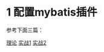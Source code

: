 # 1 配置mybatis插件

参考下面三篇：

[理论](https://blog.csdn.net/xp_lx1/article/details/80074738) [实战1](https://www.cnblogs.com/zxf330301/p/5999155.html) [实战2](https://blog.csdn.net/wangxy799/article/details/60870361)



